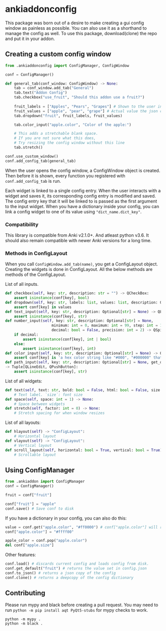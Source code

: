 # ankiaddonconfig

This package was born out of a desire to make creating a gui config window as painless as possible. You can also use it as a shorthand to manage the config as well. To use this package, download(clone) the repo and put it in your addon.

## Creating a custom config window

```python
from .ankiaddonconfig import ConfigManager, ConfigWindow

conf = ConfigManager()

def general_tab(conf_window: ConfigWindow) -> None:
    tab = conf_window.add_tab("General")
    tab.text("Addon Config")
    tab.checkbox("use_fruit", "Should this addon use a fruit?")
    
    fruit_labels = ["Apples", "Pears", "Grapes"] # Shown to the user in the config window
    fruit_values = ["apple", "pear", "grape"] # Actual value the json config will have
    tab.dropdown("fruit", fruit_labels, fruit_values)

    tab.color_input("apple.color", "Color of the apple:")

    # This adds a stretchable blank space.
    # If you are not sure what this does,
    # Try resizing the config window without this line
    tab.stretch() 

conf.use_custom_window()
conf.add_config_tab(general_tab)
```

When the user opens the config window, a ConfigWindow object is created. Then before it is shown, every function you registered with `conf.add_config_tab` is run. 

Each widget is linked to a single config entry. When the user interacts with a widget and saves it, its corresponding config entry is modified and saved. The config entry key that it will be linked to is passed as the first argument to the input widget. When you have a dictionary inside your config, you can link a config widget to one of its value using `"dict_name.dict_key"`. 

### Compatibility

This library is compatible from Anki v2.1.0+. And atleast python v3.6.
It should also remain compatible with newer Anki versions for a long time.

### Methods in ConfigLayout
When you call `ConfigWindow.add_tab(name)`, you get a ConfigLayout object.
Creating the widgets is done in ConfigLayout. All the below methods are methods of the ConfigLayout.


List of all inputs.

```python
def checkbox(self, key: str, description: str = "") -> QCheckBox:
    assert isinstance(conf[key], bool)
def dropdown(self, key: str, labels: list, values: list, description: Optional[str] = None) -> QComboBox:
    assert conf[key] in values
def text_input(self, key: str, description: Optional[str] = None) -> QLineEdit:
    assert isinstance(conf[key], str)
def number_input(self, key: str, description: Optional[str] = None,
                     minimum: int = 0, maximum: int = 99, step: int = 1,
                     decimal: bool = False, precision: int = 2) -> QSpinBox | QDoubleSpinBox:
    if decimal:
        assert isinstance(conf[key], int | bool)
    else:
        assert isinstance(conf[key], int)
def color_input(self, key: str, description: Optional[str] = None) -> QPushButton:
    assert conf[key] is 'a hex color string like "#000", "#000000" that QColor can understand'
def path_input(self, key: str, description: Optional[str] = None, get_directory: bool = False, filter="Any files (*)") 
-> Tuple[QLineEdit, QPushButton]:
    assert isinstance(conf[key], str)
```

List of all widgets:
```python
def text(self, text: str, bold: bool = False, html: bool = False, size: int = 0, multiline: bool = False) -> QLabel:
    # Text label. `size`: font size
def space(self, space: int = 1) -> None:
    # Space between widgets
def stretch(self, factor: int = 0) -> None:
    # Stretch spacing for when window resizes
```

List of all layouts:
```python
def hlayout(self) -> "ConfigLayout":
    # Horizontal layout
def vlayout(self) -> "ConfigLayout":
    # Vertical layout
def scroll_layout(self, horizontal: bool = True, vertical: bool = True) -> "ConfigLayout":
    # Scrollable layout
```
## Using ConfigManager
```python
from .ankiaddon import ConfigManager
conf = ConfigManager()

fruit = conf["fruit"]

conf["fruit"] = "apple"
conf.save() # Save conf to disk
```

If you have a dictionary in your config, you can also do this:
```python
value = conf.get("apple.color", "#ff0000") # conf["apple.color"] will raise KeyError if it doesn't exist
conf["apple.color"] = "#ffff00"

apple_color = conf.pop("apple.color")
del conf["apple.size"]
```

Other features:
```python
conf.load() # discards current config and loads config from disk.
conf.get_default("fruit") # returns the value set in config.json
conf.to_json() # returns a json copy of the config
conf.clone() # returns a deepcopy of the config dictionary
```

## Contributing

Please run mypy and black before creating a pull request. You may need to run `python -m pip install aqt PyQt5-stubs` for mypy checks to work.
```
python -m mypy .
python -m black .
```

